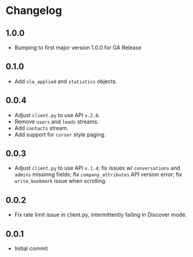 # Changelog

## 1.0.0
  * Bumping to first major version 1.0.0 for GA Release

## 0.1.0
  * Add `sla_applied` and `statistics` objects.

## 0.0.4
  * Adjust `client.py` to use API `v.2.0`.
  * Remove `users` and `leads` streams.
  * Add `contacts` stream.
  * Add support for `cursor` style paging.

## 0.0.3
  * Adjust `client.py` to use API `v.1.4`; fix issues w/ `conversations` and `admins` missinng fields; fix `company_attributes` API version error; fix `write_bookmark` issue when scrolling.

## 0.0.2
  * Fix rate limit issue in client.py, intermittently failing in Discover mode.

## 0.0.1
  * Initial commit
